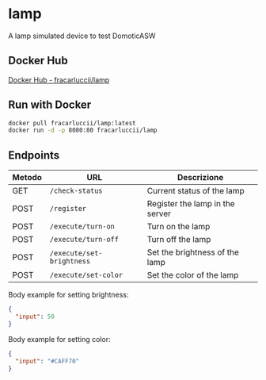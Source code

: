 # lamp

A lamp simulated device to test DomoticASW

## Docker Hub

[Docker Hub - fracarluccii/lamp](https://hub.docker.com/repository/docker/fracarluccii/lamp/general)

## Run with Docker

```bash
docker pull fracarluccii/lamp:latest
docker run -d -p 8080:80 fracarluccii/lamp
```

## Endpoints

| Metodo | URL                       | Descrizione                     |
| ------ | ------------------------- | ------------------------------- |
| GET    | `/check-status`           | Current status of the lamp      |
| POST   | `/register`               | Register the lamp in the server |
| POST   | `/execute/turn-on`        | Turn on the lamp                |
| POST   | `/execute/turn-off`       | Turn off the lamp               |
| POST   | `/execute/set-brightness` | Set the brightness of the lamp  |
| POST   | `/execute/set-color`      | Set the color of the lamp       |

Body example for setting brightness:

```json
{
  "input": 50
}
```

Body example for setting color:

```json
{
  "input": "#CAFF70"
}
```